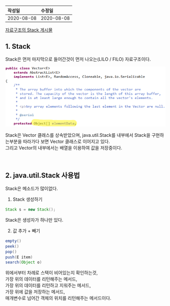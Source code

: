 |작성일|수정일|
|:----|:----|
|2020-08-08|2020-08-08|

[자료구조의 Stack 게시물](/posts/자료구조01.Stack)

## 1. Stack

Stack은 먼저 마지막으로 들어간것이 먼저 나오는(LILO / FILO) 자료구조이다.<br>

<img src="/images/posts/Java/java.util.Stack/01.png" />

Stack은 Vector 클래스를 상속받았으며, java.util.Stack를 내부에서 Stack을 구현하는부분을 따라가다 보면 Vector 클래스로 이어지고 있다.<br>
그리고 Vector의 내부에서는 배열을 이용하여 값을 저장중이다.

<br>

## 2. java.util.Stack 사용법

Stack은 메소드가 많이없다.

1. Stack 생성하기<br>
```java
Stack s = new Stack();
```
Stack은 생성자가 하나만 있다.

2. 값 추가 + 빼기
```java
empty()
peek()
pop()
push(E item)
search(Object o)
```
위에서부터 차례로 스택이 비어있는지 확인하는것,<br>
가장 위의 데이터를 리턴해주는 메서드,<br>
가장 위의 데이터를 리턴하고 지워주는 메서드,<br>
가장 위에 값을 저장하는 메서드,<br>
매개변수로 넘어간 객체의 위치를 리턴해주는 메서드이다.
